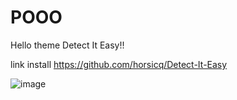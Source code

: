# POOO
Hello theme Detect It Easy!!

link install https://github.com/horsicq/Detect-It-Easy

![image](https://github.com/TriPulody/POOO/assets/86616203/1c63c92a-b531-40e8-b8d9-af8052642e1b)
